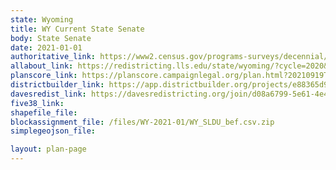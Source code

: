 ```yaml
---
state: Wyoming
title: WY Current State Senate
body: State Senate
date: 2021-01-01
authoritative_link: https://www2.census.gov/programs-surveys/decennial/2020/data/01-Redistricting_File--PL_94-171/Wyoming/
allabout_link: https://redistricting.lls.edu/state/wyoming/?cycle=2020&level=State%20Upper&startdate=
planscore_link: https://planscore.campaignlegal.org/plan.html?20210919T214626.069038401Z
districtbuilder_link: https://app.districtbuilder.org/projects/e88365d9-618b-4ede-a738-198a9c40e316
davesredist_link: https://davesredistricting.org/join/d08a6799-5e61-4e48-8953-218a5e93ebd4
five38_link:
shapefile_file:
blockassignment_file: /files/WY-2021-01/WY_SLDU_bef.csv.zip
simplegeojson_file:

layout: plan-page
---
```

